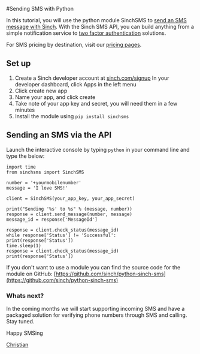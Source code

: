 #Sending SMS with Python

In this tutorial, you will use the python module SinchSMS to [send an SMS message with Sinch](https://www.sinch.com/products/sms-api/ "SMS"). With the Sinch SMS API, you can build anything from a simple notification service to [two factor authentication](https://www.sinch.com/features/sms-features/two-factor-authentication/ "Two Factor Authentication") solutions.

For SMS pricing by destination, visit our [pricing pages](https://www.sinch.com/pricing/sms-prices/ "SMS Prices").

## Set up

1.  Create a Sinch developer account at [sinch.com/signup](#signup)
In your developer dashboard, click Apps in the left menu
2.  Click create new app
3.  Name your app, and click create
4.  Take note of your app key and secret, you will need them in a few minutes
5.  Install the module using `pip install sinchsms`

## Sending an SMS via the API

Launch the interactive console by typing `python` in your command line and type the below:

````
import time
from sinchsms import SinchSMS

number = '+yourmobilenumber'
message = 'I love SMS!'

client = SinchSMS(your_app_key, your_app_secret)

print("Sending '%s' to %s" % (message, number))
response = client.send_message(number, message)
message_id = response['MessageId']

response = client.check_status(message_id)
while response['Status'] != 'Successful':
print(response['Status'])
time.sleep(1)
response = client.check_status(message_id)
print(response['Status'])
````

If you don't want to use a module you can find the source code for the module on GitHub: [https://github.com/sinch/python-sinch-sms](https://github.com/sinch/python-sinch-sms)

### Whats next?

In the coming months we will start supporting incoming SMS and have a packaged solution for verifying phone numbers through SMS and calling. Stay tuned.

Happy SMSing

[Christian](https://www.sinch.com/author/christian/)
